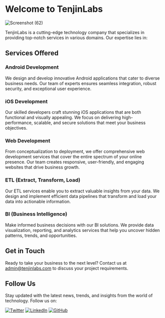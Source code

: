 # Welcome to TenjinLabs

![Screenshot (62)](https://github.com/user-attachments/assets/b6281787-e751-4c96-905b-5923cd5bd8a6)

TenjinLabs is a cutting-edge technology company that specializes in providing top-notch services in various domains. Our expertise lies in:

## Services Offered

### Android Development
We design and develop innovative Android applications that cater to diverse business needs. Our team of experts ensures seamless integration, robust security, and exceptional user experience.

### iOS Development
Our skilled developers craft stunning iOS applications that are both functional and visually appealing. We focus on delivering high-performance, scalable, and secure solutions that meet your business objectives.

### Web Development
From conceptualization to deployment, we offer comprehensive web development services that cover the entire spectrum of your online presence. Our team creates responsive, user-friendly, and engaging websites that drive business growth.

### ETL (Extract, Transform, Load)
Our ETL services enable you to extract valuable insights from your data. We design and implement efficient data pipelines that transform and load your data into actionable information.

### BI (Business Intelligence)
Make informed business decisions with our BI solutions. We provide data visualization, reporting, and analytics services that help you uncover hidden patterns, trends, and opportunities.

## Get in Touch

Ready to take your business to the next level? Contact us at [admin@tenjinlabs.com](mailto:admin@tenjinlabs.com) to discuss your project requirements.

## Follow Us

Stay updated with the latest news, trends, and insights from the world of technology. Follow us on:

[![Twitter](https://img.shields.io/twitter/follow/tenjinlabs?style=social)](https://twitter.com/tenjinlabs)
[![LinkedIn](https://img.shields.io/badge/LinkedIn-tenjinlabs-blue?style=social)](https://www.linkedin.com/company/tenjinlabs/)
[![GitHub](https://img.shields.io/github/followers/tenjinlabs?style=social)](https://github.com/TenjinLabs)
